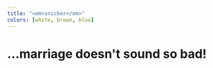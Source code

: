 ```yaml
---
title: "<em>snicker</em>"
colors: [white, brown, blue]
---
```


# ...marriage doesn't sound so bad!

